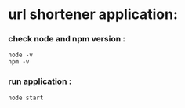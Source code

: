 # url shortener application:


### check node and npm version :
```
node -v
npm -v
```

### run application :
```
node start
```